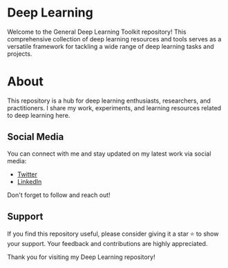 # Deep Learning 
Welcome to the General Deep Learning Toolkit repository! This comprehensive collection of deep learning resources and tools serves as a versatile framework for tackling a wide range of deep learning tasks and projects.

# About 
This repository is a hub for deep learning enthusiasts, researchers, and practitioners. I share my work, experiments, and learning resources related to deep learning here.


## Social Media

You can connect with me and stay updated on my latest work via social media:

- [Twitter](https://twitter.com/rishabh_055)
- [LinkedIn](https://www.linkedin.com/in/rishabhrathore)

Don't forget to follow and reach out!

## Support

If you find this repository useful, please consider giving it a star ⭐ to show your support. Your feedback and contributions are highly appreciated.

Thank you for visiting my Deep Learning repository!

